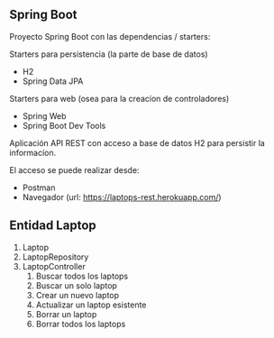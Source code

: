 ## Spring Boot

Proyecto Spring Boot con las dependencias / starters:

Starters para persistencia (la parte de base de datos)
* H2
* Spring Data JPA

Starters para web (osea para la creacíon de controladores)
* Spring Web
* Spring Boot Dev Tools

Aplicación API REST con acceso a base de datos H2 para persistir la informacíon.

El acceso se puede realizar desde:
* Postman
* Navegador (url: https://laptops-rest.herokuapp.com/)

## Entidad Laptop

1. Laptop
2. LaptopRepository
3. LaptopController
    1. Buscar todos los laptops
    2. Buscar un solo laptop
    3. Crear un nuevo laptop
    4. Actualizar un laptop esistente
    5. Borrar un laptop
    6. Borrar todos los laptops